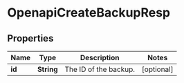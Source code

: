 
# OpenapiCreateBackupResp

## Properties
Name | Type | Description | Notes
------------ | ------------- | ------------- | -------------
**id** | **String** | The ID of the backup. |  [optional]



